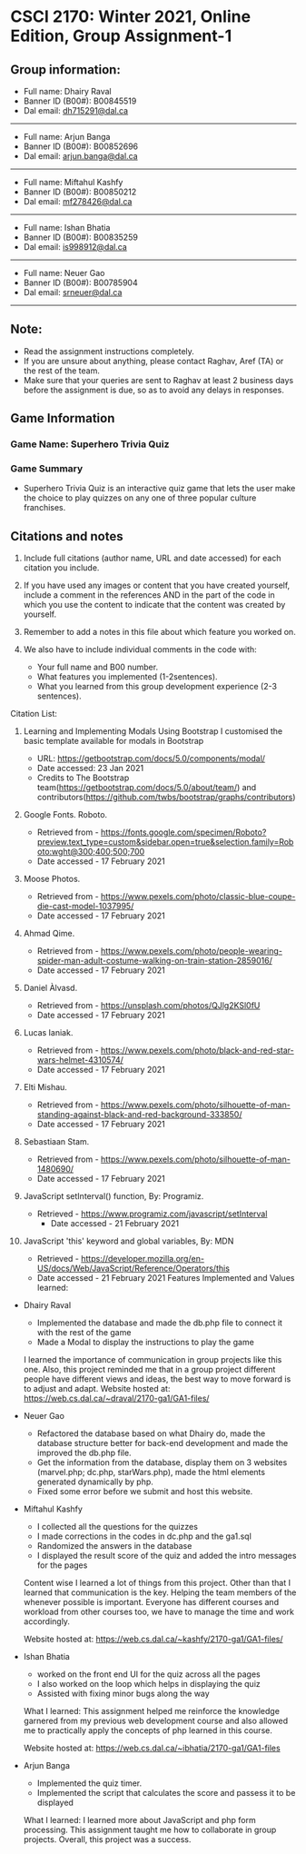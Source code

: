 # CSCI 2170: Winter 2021, Online Edition, Group Assignment-1

## Group information:
- Full name: Dhairy Raval
- Banner ID (B00#): B00845519
- Dal email: dh715291@dal.ca
---
- Full name: Arjun Banga
- Banner ID (B00#): B00852696
- Dal email: arjun.banga@dal.ca
---
- Full name: Miftahul Kashfy 
- Banner ID (B00#): B00850212
- Dal email: mf278426@dal.ca
---
- Full name: Ishan Bhatia
- Banner ID (B00#): B00835259
- Dal email: is998912@dal.ca
---
- Full name: Neuer Gao
- Banner ID (B00#): B00785904
- Dal email: srneuer@dal.ca
---

## Note:
- Read the assignment instructions completely.
- If you are unsure about anything, please contact Raghav, Aref (TA) or the rest of the team.
- Make sure that your queries are sent to Raghav at least 2 business days before the assignment is due, so as to avoid any delays in responses.

## Game Information

### Game Name: Superhero Trivia Quiz

### Game Summary

- Superhero Trivia Quiz is an interactive quiz game that lets the user make the choice to play quizzes on any one of three popular culture franchises. 

## Citations and notes
1. Include full citations (author name, URL and date accessed) for each citation you include.
2. If you have used any images or content that you have created yourself, include a comment in the references AND in the part of the code in which you use the content to indicate that the content was created by yourself.
3. Remember to add a notes in this file about which feature you worked on.
4. We also have to include individual comments in the code with:

   * Your full name and B00 number.
   * What features you implemented (1-2sentences).
   * What you learned from this group development experience (2-3 sentences).

Citation List:

1. Learning and Implementing Modals Using Bootstrap
	I customised the basic template available for modals in Bootstrap 
	* URL: https://getbootstrap.com/docs/5.0/components/modal/
	* Date accessed: 23 Jan 2021
	* Credits to The Bootstrap team(https://getbootstrap.com/docs/5.0/about/team/) and contributors(https://github.com/twbs/bootstrap/graphs/contributors)

2. Google Fonts. Roboto. 
	* Retrieved from - https://fonts.google.com/specimen/Roboto?preview.text_type=custom&sidebar.open=true&selection.family=Roboto:wght@300;400;500;700 
	* Date accessed - 17 February 2021


3. Moose Photos. 
	* Retrieved from - https://www.pexels.com/photo/classic-blue-coupe-die-cast-model-1037995/ 
	* Date accessed - 17 February 2021

4. Ahmad Qime. 
	* Retrieved from - https://www.pexels.com/photo/people-wearing-spider-man-adult-costume-walking-on-train-station-2859016/ 
	* Date accessed - 17 February 2021


5. Daniel Àlvasd. 
	* Retrieved from - https://unsplash.com/photos/QJlg2KSl0fU 
	* Date accessed - 17 February 2021


6. Lucas Ianiak. 
	* Retrieved from - https://www.pexels.com/photo/black-and-red-star-wars-helmet-4310574/ 
	* Date accessed - 17 February 2021


7. Elti Mishau. 
	* Retrieved from - https://www.pexels.com/photo/silhouette-of-man-standing-against-black-and-red-background-333850/ 
	* Date accessed - 17 February 2021 


8. Sebastiaan Stam. 
	* Retrieved from - https://www.pexels.com/photo/silhouette-of-man-1480690/ 
	* Date accessed - 17 February 2021

9. JavaScript setInterval() function, By: Programiz.
	* Retrieved -  https://www.programiz.com/javascript/setInterval
        * Date accessed - 21 February 2021

10. JavaScript 'this' keyword and global variables, By: MDN
	* Retrieved - https://developer.mozilla.org/en-US/docs/Web/JavaScript/Reference/Operators/this
	* Date accessed - 21 February 2021
Features Implemented and Values learned:

- Dhairy Raval
	* Implemented the database and made the db.php file to connect it with the rest of the game
	* Made a Modal to display the instructions to play the game 

	I learned the importance of communication in group projects like this one. Also, this project reminded me that in a group project different people have different views and ideas, the best way to move forward is to adjust and adapt.
    	Website hosted at: https://web.cs.dal.ca/~draval/2170-ga1/GA1-files/

- Neuer Gao
    * Refactored the database based on what Dhairy do, made the database structure better for back-end development and made the improved the db.php file. 
	* Get the information from the database, display them on 3 websites (marvel.php; dc.php, starWars.php), made the html elements generated dynamically by php. 
	* Fixed some error before we submit and host this website.
 

- Miftahul Kashfy
	* I collected all the questions for the quizzes
	* I made corrections in the codes in dc.php and the ga1.sql
	* Randomized the answers in the database 
	* I displayed the result score of the quiz and added the intro messages for the pages

	Content wise I learned a lot of things from this project. Other than that I learned that communication is the key. Helping the team members of the whenever possible is important. Everyone has different courses and workload from other courses too, we have to manage the time and work accordingly.

	Website hosted at: https://web.cs.dal.ca/~kashfy/2170-ga1/GA1-files/
	
- Ishan Bhatia
	* worked on the front end UI for the quiz across all the pages
	* I also worked on the loop which helps in displaying the quiz
	* Assisted with fixing minor bugs along the way 

	What I learned: This assignment helped me reinforce the knowledge garnered from my previous web development course and also allowed me to practically apply the concepts of php learned in this course. 

	Website hosted at: https://web.cs.dal.ca/~ibhatia/2170-ga1/GA1-files 

- Arjun Banga
	* Implemented the quiz timer.
	* Implemented the script that calculates the score and passess it to be displayed
	
	What I learned: I learned more about JavaScript and php form processing. This assignment taught me how to collaborate in group projects. Overall, this project was a success.
